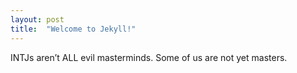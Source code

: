 ```yaml
---
layout: post
title:  "Welcome to Jekyll!"
---
```

INTJs aren’t ALL evil masterminds. Some of us are not yet masters.
